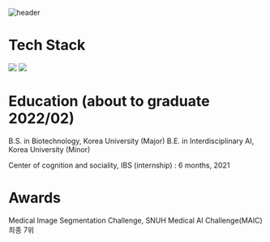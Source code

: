 ![header](https://capsule-render.vercel.app/api?type=waving&color=gradient&customColorList=1&height=300&section=header&text=SoHyung%20Kim&fontSize=90&fontColor=404040&animation=fadeIn)
# Tech Stack
<img src="https://img.shields.io/badge/Python-3766AB?style=flat-square&logo=Python&logoColor=white"/></a>
<img src="https://img.shields.io/badge/Python-9999FF?style=flat-square&logo=C&logoColor=white"/></a>

# Education (about to graduate 2022/02)
B.S. in Biotechnology, Korea University (Major)
B.E. in Interdisciplinary AI, Korea University (Minor)

Center of cognition and sociality, IBS (internship) : 6 months, 2021

# Awards 
Medical Image Segmentation Challenge, SNUH Medical AI Challenge(MAIC) 최종 7위
